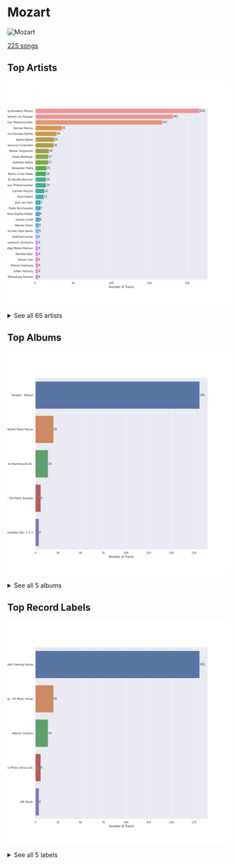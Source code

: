 # Mozart


<img src="https://i.scdn.co/image/ab67616d0000b273fdf2a7d7437db7a75da73167" alt="Mozart" width="100" />

[225 songs](mozart_tracks.md)

## Top Artists

![Bar chart of top 30 artists](../images/playlists/mozart/artists.png)


<details>
<summary>See all 65 artists</summary>

|   Number of Tracks | Art                                                                                              | Artist                                                                                   | 🔗                                                           |
|-------------------:|:-------------------------------------------------------------------------------------------------|:-----------------------------------------------------------------------------------------|:------------------------------------------------------------|
|                216 | <img src="https://i.scdn.co/image/ab6761610000e5eb7fa9108c6dadb8c3ec21da88" alt="" width="50" /> | [Wolfgang Amadeus Mozart](../artists/wolfgang_amadeus_mozart.md)                         | [🔗](https://open.spotify.com/artist/4NJhFmfw43RLBLjQvxDuRS) |
|                181 | <img src="https://i.scdn.co/image/ab6761610000e5ebf67fde1740e91a88445d5bdd" alt="" width="50" /> | [Herbert von Karajan](../artists/herbert_von_karajan.md)                                 | [🔗](https://open.spotify.com/artist/5zCaQxjl110XTrm4LQ1CxY) |
|                167 | <img src="https://i.scdn.co/image/ab6761610000e5eb92e0a1e423bd8590dcd43bda" alt="" width="50" /> | [Berliner Philharmoniker](../artists/berliner_philharmoniker.md)                         | [🔗](https://open.spotify.com/artist/6uRJnvQ3f8whVnmeoecv5Z) |
|                 35 | <img src="https://i.scdn.co/image/bcee84bb33c154d9d220f1be14d493f270934bfd" alt="" width="50" /> | [Samuel Ramey](../artists/samuel_ramey.md)                                               | [🔗](https://open.spotify.com/artist/4z6dlDfmoZstfKLVC60nM0) |
|                 28 | <img src="https://i.scdn.co/image/3a82b1bfa9beaa82deb0b380a94cb6dc197ee073" alt="" width="50" /> | [Anna Tomowa-Sintow](../artists/anna_tomowa_sintow.md)                                   | [🔗](https://open.spotify.com/artist/6NSIW1uEq8JZmxEkHMF17c) |
|                 25 | <img src="https://i.scdn.co/image/ab67616d0000b27322070c61a7616392f04f070f" alt="" width="50" /> | [Agnes Baltsa](../artists/agnes_baltsa.md)                                               | [🔗](https://open.spotify.com/artist/2amF56vDuTTbZJQsqUgbuC) |
|                 24 | <img src="https://i.scdn.co/image/cb443cdea005919162d33bff70fc4203b614c1ff" alt="" width="50" /> | [Ferruccio Furlanetto](../artists/ferruccio_furlanetto.md)                               | [🔗](https://open.spotify.com/artist/5fN6PDw4pvvYRQtseOS4ru) |
|                 18 | <img src="https://i.scdn.co/image/e403106a45cbd0e2ca51e4d1b18b9a587f9177be" alt="" width="50" /> | [Wiener Singverein](../artists/wiener_singverein.md)                                     | [🔗](https://open.spotify.com/artist/35QSympF887CO8h5eZHme2) |
|                 17 | <img src="https://i.scdn.co/image/ab67616d0000b27307fce56f4c634feb8fce7925" alt="" width="50" /> | [Gösta Winbergh](../artists/g_sta_winbergh.md)                                           | [🔗](https://open.spotify.com/artist/7mKGVHZ08PYQA8UfvIrJb1) |
|                 17 | <img src="https://i.scdn.co/image/06b98294a3e8cd9214f0f92e000910c30b6ecbb8" alt="" width="50" /> | [Kathleen Battle](../artists/kathleen_battle.md)                                         | [🔗](https://open.spotify.com/artist/13Tfk6ZpGdF0G3v9B3kasP) |
|                 15 | <img src="https://i.scdn.co/image/ab67616d0000b2730783b9d3ed638c04eaa0d2b2" alt="" width="50" /> | [Alexander Malta](../artists/alexander_malta.md)                                         | [🔗](https://open.spotify.com/artist/4oWIwabbO1pHb0qKxbNase) |
|                 14 | <img src="https://i.scdn.co/image/ab6761610000e5ebc8b13e554131116bf311f242" alt="" width="50" /> | [Academy of St. Martin in the Fields](../artists/academy_of_st__martin_in_the_fields.md) | [🔗](https://open.spotify.com/artist/77CaCn32H4mOMQA7UElzfF) |
|                 14 | <img src="https://i.scdn.co/image/addf4464734979a85ef71a61c421f23a6bc143ae" alt="" width="50" /> | [Sir Neville Marriner](../artists/sir_neville_marriner.md)                               | [🔗](https://open.spotify.com/artist/6NUhQz7eAEsZvjEHTKHux9) |
|                 14 | <img src="https://i.scdn.co/image/ab6761610000e5eb4bb5eb0860d831455fab32b6" alt="" width="50" /> | [Wiener Philharmoniker](../artists/wiener_philharmoniker.md)                             | [🔗](https://open.spotify.com/artist/003f4bk13c6Q3gAUXv7dGJ) |
|                 12 | <img src="https://i.scdn.co/image/1dc8f4430bbf39a814e3413892c020122215924f" alt="" width="50" /> | [Carmen Piazzini](../artists/carmen_piazzini.md)                                         | [🔗](https://open.spotify.com/artist/6aQUOvrKLOquCAvIGdIwTx) |
|                 11 | <img src="https://i.scdn.co/image/ab67616d0000b2731793174d9892a98c3fd2d09b" alt="" width="50" /> | [Gerd Seifert](../artists/gerd_seifert.md)                                               | [🔗](https://open.spotify.com/artist/4aIYtx2Z5X9vRlysnruy66) |
|                  7 | <img src="https://i.scdn.co/image/7edeefee1e00dc240f153b601cf735baba09a17a" alt="" width="50" /> | [José van Dam](../artists/jos__van_dam.md)                                               | [🔗](https://open.spotify.com/artist/5qNUHMEhszyeXNYMn4sswd) |
|                  7 | <img src="https://i.scdn.co/image/ab67616d0000b273774a4d3dd9d4fca18fa2180b" alt="" width="50" /> | Paata Burchuladze                                                                        | [🔗](https://open.spotify.com/artist/1JzOJmq9kk0u7OWqzXkBcc) |
|                  6 | <img src="https://i.scdn.co/image/ab6761610000e5ebae5e23c13f72e0ee01dfa99b" alt="" width="50" /> | Anne-Sophie Mutter                                                                       | [🔗](https://open.spotify.com/artist/6pzfUmBsQAKxOhy0NSi8zn) |
|                  6 | <img src="https://i.scdn.co/image/ab6761610000e5eb0931477643a0f9b69d261c41" alt="" width="50" /> | András Schiff                                                                            | [🔗](https://open.spotify.com/artist/24K6LTZFqBAvKsorwK0iXd) |
|                  5 | <img src="https://i.scdn.co/image/ab67616d0000b273629fe5d9aee2869873b588bd" alt="" width="50" /> | Werner Krenn                                                                             | [🔗](https://open.spotify.com/artist/3PuXD6h01YqjNWQ055CWxA) |
|                  5 | <img src="https://i.scdn.co/image/ab67616d0000b2733658c17a5357171441798302" alt="" width="50" /> | Chor der Deutschen Oper Berlin                                                           | [🔗](https://open.spotify.com/artist/2KvV4gawnuMNG74DgSAQ0n) |
|                  4 | <img src="https://i.scdn.co/image/ab67616d0000b2733658c17a5357171441798302" alt="" width="50" /> | Gottfried Hornik                                                                         | [🔗](https://open.spotify.com/artist/6aFQ4LADfHVe08B5gQuE8X) |
|                  4 | <img src="https://i.scdn.co/image/ab67616d0000b273ad029134625e13b2823b8b83" alt="" width="50" /> | Cologne New Philharmonic Orchestra                                                       | [🔗](https://open.spotify.com/artist/4jSOT0xN5OKPgEfawfzInB) |
|                  4 | <img src="https://i.scdn.co/image/ab67616d0000b273774a4d3dd9d4fca18fa2180b" alt="" width="50" /> | Helga Muller-Molinari                                                                    | [🔗](https://open.spotify.com/artist/3s5xNX5n6PAzpusMRhmHbA) |
|                  4 | <img src="https://i.scdn.co/image/ab67616d0000b273e5fbe9a1e3f348399ce21904" alt="" width="50" /> | Manfred Klier                                                                            | [🔗](https://open.spotify.com/artist/3KkpLfmwQob3Y75ePPdtse) |
|                  4 | <img src="https://i.scdn.co/image/a97382fc1e98c5a755daf70d7a9355f673811707" alt="" width="50" /> | Vinson Cole                                                                              | [🔗](https://open.spotify.com/artist/2j6cP3f3TxyHzcKdWYSm6h) |
|                  4 | <img src="https://i.scdn.co/image/ab67616d0000b273a3096c4f027435226cdfd8e1" alt="" width="50" /> | Mikhail Gantvarg                                                                         | [🔗](https://open.spotify.com/artist/1SCRjxxRnRFsoctLKXIoZx) |
|                  4 | <img src="https://i.scdn.co/image/ab67616d0000b273ad029134625e13b2823b8b83" alt="" width="50" /> | Volker Hartung                                                                           | [🔗](https://open.spotify.com/artist/19nzpbhd3Yv5PQXtWKZkhX) |
|                  4 | <img src="https://i.scdn.co/image/ab67616d0000b273a3096c4f027435226cdfd8e1" alt="" width="50" /> | The St. Petersburg Soloists                                                              | [🔗](https://open.spotify.com/artist/11K9yxwc8iVyEh0ya9v9XY) |
|                  3 | <img src="nan" alt="" width="50" />                                                              | Ossip Schnirlin                                                                          | [🔗](https://open.spotify.com/artist/7eI7DJSWlJy2W2337B9oTL) |
|                  3 | <img src="https://i.scdn.co/image/a3a6a9144487c4a31235748c406e91ba222d2be6" alt="" width="50" /> | Joseph Joachim                                                                           | [🔗](https://open.spotify.com/artist/6QuJ4aZSRMebqwDXiJ3SuA) |
|                  3 | <img src="nan" alt="" width="50" />                                                              | Sam Franko                                                                               | [🔗](https://open.spotify.com/artist/3vkG71N5uQBzhzwEDr6icH) |
|                  2 | <img src="https://i.scdn.co/image/ab67616d0000b273e521a22d045d61b7c4f5898f" alt="" width="50" /> | Elisabeth Sombart                                                                        | [🔗](https://open.spotify.com/artist/6pp4xqAWH1oHFQX0kJtVvO) |
|                  2 | <img src="https://i.scdn.co/image/ab67616d0000b2730c88531f06fd93f8e965dd97" alt="" width="50" /> | Roberte Mamou                                                                            | [🔗](https://open.spotify.com/artist/6DsbdauTI2Fn2NN4B1EIUN) |
|                  2 | <img src="https://i.scdn.co/image/7360142a8274b7d0487de1d1e4b176e6fc34c112" alt="" width="50" /> | Berliner Symphoniker                                                                     | [🔗](https://open.spotify.com/artist/5pF76lplGIvEFGb8lI48hA) |
|                  2 | <img src="https://i.scdn.co/image/a5dc4df4f87b534afc7b21116bc7680492210656" alt="" width="50" /> | Edvard Grieg                                                                             | [🔗](https://open.spotify.com/artist/5ihY290YPGc3aY2xTyx7Gy) |
|                  2 | <img src="https://i.scdn.co/image/ab67616d0000b273f7084c7092e60fb2de9fb5f7" alt="" width="50" /> | Walter Hagen-Groll                                                                       | [🔗](https://open.spotify.com/artist/5iMb1u0pxxzSPONrB4j0Zb) |
|                  2 | <img src="https://i.scdn.co/image/2dbbc246942e3d8d71b85250e31ed71fc99b1019" alt="" width="50" /> | Francisco Araiza                                                                         | [🔗](https://open.spotify.com/artist/5M0cOgeTBOetAbsM4FDVDP) |
|                  2 | <img src="https://i.scdn.co/image/ab67616d0000b273b59565b0afec9f75a233be65" alt="" width="50" /> | Gerard Oskamp                                                                            | [🔗](https://open.spotify.com/artist/4TWzdKT6XMuddLAoj6PgXi) |
|                  2 | <img src="https://i.scdn.co/image/ab67616d0000b273156753578c852f7b694408db" alt="" width="50" /> | Munich Youth Orchestra                                                                   | [🔗](https://open.spotify.com/artist/3jgBofW8eFrbtrsSbLy8Br) |
|                  2 | <img src="https://i.scdn.co/image/ab67616d0000b2733658c17a5357171441798302" alt="" width="50" /> | Karin Ott                                                                                | [🔗](https://open.spotify.com/artist/2sZHeIbU96txBewcnCJLj7) |
|                  2 | <img src="https://i.scdn.co/image/654c25787e52d081ca7cf5fb1a6113bd07e9ae04" alt="" width="50" /> | Edith Mathis                                                                             | [🔗](https://open.spotify.com/artist/0eOythKkGSageuVFr6nDHf) |
|                  2 | <img src="nan" alt="" width="50" />                                                              | Jordi Mora                                                                               | [🔗](https://open.spotify.com/artist/0bE9Z0z4cxaixqTRU2O5BA) |
|                  2 | <img src="https://i.scdn.co/image/ab67616d0000b273e72e9d3ec09b350c5d0531a0" alt="" width="50" /> | Axel Gillison                                                                            | [🔗](https://open.spotify.com/artist/05ukT24TP30K50Blikom8z) |
|                  1 | <img src="https://i.scdn.co/image/ab67616d0000b2737e642d5abb467a88d79bc1ec" alt="" width="50" /> | Mostar Symphony Orchestra                                                                | [🔗](https://open.spotify.com/artist/70i7O3jytAajMDs0nV0Zbk) |
|                  1 | <img src="nan" alt="" width="50" />                                                              | Wolfgang Bünten                                                                          | [🔗](https://open.spotify.com/artist/6qZFjcGH1SfhbkrNfnzH7z) |
|                  1 | <img src="https://i.scdn.co/image/32bf53aa73dbb81c615a91324efea0bcfff4b440" alt="" width="50" /> | [Felix Mendelssohn](../artists/felix_mendelssohn.md)                                     | [🔗](https://open.spotify.com/artist/6MF58APd3YV72Ln2eVg710) |
|                  1 | <img src="https://i.scdn.co/image/4c8a440d9c6b4429feb7df77b4fdad86bcabe66f" alt="" width="50" /> | Johann Pachelbel                                                                         | [🔗](https://open.spotify.com/artist/62TD7509VQIxUe4WpwO0s3) |
|                  1 | <img src="https://i.scdn.co/image/a2ec08fe69ecec2748fbc764aede8f1b03ae8f88" alt="" width="50" /> | [Johann Sebastian Bach](../artists/johann_sebastian_bach.md)                             | [🔗](https://open.spotify.com/artist/5aIqB5nVVvmFsvSdExz408) |
|                  1 | <img src="https://i.scdn.co/image/b7ff9a1af84c6093798b4c7bb8227e6a2d06e5e0" alt="" width="50" /> | Iona Brown                                                                               | [🔗](https://open.spotify.com/artist/4EQ6Hw3KV9S80ZG1swsFN5) |
|                  1 | <img src="https://i.scdn.co/image/ab67616d0000b27371242db513889a73dc06c2bc" alt="" width="50" /> | Heinz Kruse                                                                              | [🔗](https://open.spotify.com/artist/44kp24Y9MhmQ4RT64CUaV2) |
|                  1 | <img src="https://i.scdn.co/image/9a7c31f43e22a95f6d3c57baf4f87a3a9d2b93e0" alt="" width="50" /> | [Pyotr Ilyich Tchaikovsky](../artists/pyotr_ilyich_tchaikovsky.md)                       | [🔗](https://open.spotify.com/artist/3MKCzCnpzw3TjUYs2v7vDA) |
|                  1 | <img src="https://i.scdn.co/image/817aecce7df6ff9d28a1be100108ff04901f0752" alt="" width="50" /> | Luigi Boccherini                                                                         | [🔗](https://open.spotify.com/artist/2l4vGfFV7e46yO8lxfxR76) |
|                  1 | <img src="https://i.scdn.co/image/965d539c15af1d86ec4875f05ec21d32414c3e64" alt="" width="50" /> | Gabriel Fauré                                                                            | [🔗](https://open.spotify.com/artist/2gClsBep1tt1rv1CN210SO) |
|                  1 | <img src="https://i.scdn.co/image/ab67616d0000b27369956a6058665ba8fb3159fe" alt="" width="50" /> | Remo Giazotto                                                                            | [🔗](https://open.spotify.com/artist/2XVw29JYdo8C5MfteMnCqL) |
|                  1 | <img src="nan" alt="" width="50" />                                                              | Tobias Pfulb                                                                             | [🔗](https://open.spotify.com/artist/2GD6gK1wj1cD8TFGe2BpJC) |
|                  1 | <img src="nan" alt="" width="50" />                                                              | Vestischen Chamber Orchestra                                                             | [🔗](https://open.spotify.com/artist/1m3ycS5catGCiLB0J5eKDG) |
|                  1 | <img src="https://i.scdn.co/image/ab67616d0000b27322070c61a7616392f04f070f" alt="" width="50" /> | Janet Perry                                                                              | [🔗](https://open.spotify.com/artist/1bV3KjOPs1AI3OolJiYogN) |
|                  1 | <img src="https://i.scdn.co/image/7e3f4a3a9d4f5807aa1929709967429ae166a592" alt="" width="50" /> | Tomaso Albinoni                                                                          | [🔗](https://open.spotify.com/artist/17OArJzEhRR3OmhtGcnfBq) |
|                  1 | <img src="https://i.scdn.co/image/ab67616d0000b273e41f73c8c901c6c33d727786" alt="" width="50" /> | Hanna Schwarz                                                                            | [🔗](https://open.spotify.com/artist/0uzYuEP2MlAJ5FdVIYIalx) |
|                  1 | <img src="https://i.scdn.co/image/ab67616d0000b273877b88f28b401581470add7b" alt="" width="50" /> | Christian Schulz                                                                         | [🔗](https://open.spotify.com/artist/0sqQ1nXbUwTWglq8jWopvZ) |
|                  1 | <img src="https://i.scdn.co/image/ab67616d0000b2737e642d5abb467a88d79bc1ec" alt="" width="50" /> | Ilmar Lapinsch                                                                           | [🔗](https://open.spotify.com/artist/0dI3iXIxXjAtMkzZCsOVEg) |
|                  1 | <img src="https://i.scdn.co/image/ab67616d0000b2738dd4042adcca6717a808428b" alt="" width="50" /> | Ratko Delorko                                                                            | [🔗](https://open.spotify.com/artist/0E1sM06TDvSpGqNQBx8FV0) |
|                  1 | <img src="https://i.scdn.co/image/ab67616d0000b273732b6fb281de1f71f1f5f325" alt="" width="50" /> | Gints Berzins                                                                            | [🔗](https://open.spotify.com/artist/0CqCB3JQz4h9k3qk74ihWT) |

</details>


## Top Albums

![Bar chart of top 5 albums in](../images/playlists/mozart/albums.png)


<details>
<summary>See all 5 albums</summary>

|   Number of Tracks | Art                                                                                              | Album                                                                             | 🔗                                                          |
|-------------------:|:-------------------------------------------------------------------------------------------------|:----------------------------------------------------------------------------------|:-----------------------------------------------------------|
|                181 | <img src="https://i.scdn.co/image/ab67616d0000b273b9cf4faacfd133cab7c867b8" alt="" width="50" /> | Karajan - Mozart                                                                  | [🔗](https://open.spotify.com/album/1HSJhsMIW2EDD4YSSkbc9e) |
|                 20 | <img src="https://i.scdn.co/image/ab67616d0000b273a78d6aa51909744b78778902" alt="" width="50" /> | Mozart Piano Pieces                                                               | [🔗](https://open.spotify.com/album/3AYEvo7R1gY4O5xJuMwy3U) |
|                 14 | <img src="https://i.scdn.co/image/ab67616d0000b27350f0e9f3fe510cfe42f5f2d9" alt="" width="50" /> | Mozart: Eine Kleine Nachtmusik etc.                                               | [🔗](https://open.spotify.com/album/5YCuibCDJrkVcS3UOAYqr9) |
|                  6 | <img src="https://i.scdn.co/image/ab67616d0000b273fdf2a7d7437db7a75da73167" alt="" width="50" /> | Mozart: The Piano Sonatas                                                         | [🔗](https://open.spotify.com/album/1qM2Z3rhkJLQIXnAQpIUdY) |
|                  4 | <img src="https://i.scdn.co/image/ab67616d0000b2738f579f6adad5e766412bbd18" alt="" width="50" /> | Mozart: Symphony No. 40 in G Minor, Bassoon Concerto & Flute Serenades Nos. 1 & 3 | [🔗](https://open.spotify.com/album/3WHqaCZ66SWzL7LyYnrn9y) |

</details>


## Top Record Labels

![Bar chart of top 5 record labels](../images/playlists/mozart/labels.png)


<details>
<summary>See all 5 labels</summary>

|   Number of Tracks | Label                                                                                   |
|-------------------:|:----------------------------------------------------------------------------------------|
|                181 | [UME - Global Clearing House](../labels/ume___global_clearing_house.md)                 |
|                 20 | [Warner Music Group - X5 Music Group](../labels/warner_music_group___x5_music_group.md) |
|                 14 | [Warner Classics](../labels/warner_classics.md)                                         |
|                  6 | [Decca Music Group Ltd.](../labels/decca_music_group_ltd_.md)                           |
|                  4 | [JPK Musik](../labels/jpk_musik.md)                                                     |

</details>

